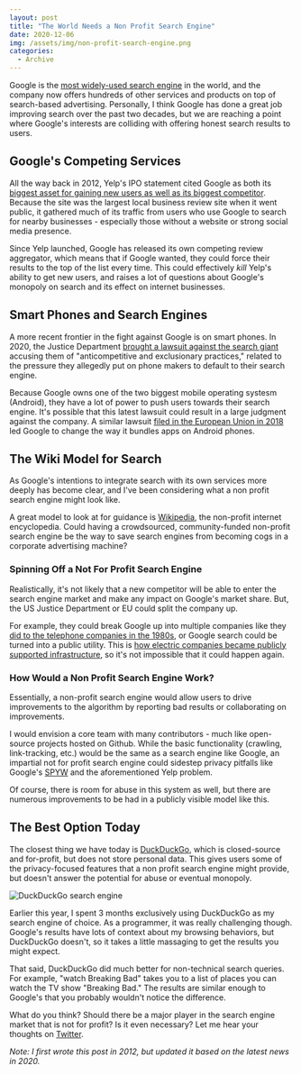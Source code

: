 ```yaml
---
layout: post
title: "The World Needs a Non Profit Search Engine"
date: 2020-12-06
img: /assets/img/non-profit-search-engine.png
categories:
  - Archive
---
```


Google is the [most widely-used search engine](https://www.smartinsights.com/search-engine-marketing/search-engine-statistics/) in the world, and the company now offers hundreds of other services and products on top of search-based advertising. Personally, I think Google has done a great job improving search over the past two decades, but we are reaching a point where Google's interests are colliding with offering honest search results to users.

<!-- ad-banner -->

## Google's Competing Services
All the way back in 2012, Yelp's IPO statement cited Google as both its [biggest asset for gaining new users as well as its biggest competitor](http://seekingalpha.com/article/399831-yelp-has-a-google-problem). Because the site was the largest local business review site when it went public, it gathered much of its traffic from users who use Google to search for nearby businesses - especially those without a website or strong social media presence.

Since Yelp launched, Google has released its own competing review aggregator, which means that if Google wanted, they could force their results to the top of the list every time. This could effectively _kill_ Yelp's ability to get new users, and raises a lot of questions about Google's monopoly on search and its effect on internet businesses.

## Smart Phones and Search Engines
A more recent frontier in the fight against Google is on smart phones. In 2020, the Justice Department [brought a lawsuit against the search giant](https://www.justice.gov/opa/pr/justice-department-sues-monopolist-google-violating-antitrust-laws) accusing them of "anticompetitive and exclusionary practices," related to the pressure they allegedly put on phone makers to default to their search engine.

Because Google owns one of the two biggest mobile operating systesm (Android), they have a lot of power to push users towards their search engine. It's possible that this latest lawsuit could result in a large judgment against the company. A similar lawsuit [filed in the European Union in 2018](https://www.pcmag.com/news/eu-fines-google-51b-for-abuse-of-power) led Google to change the way it bundles apps on Android phones.

## The Wiki Model for Search

As Google's intentions to integrate search with its own services more deeply has become clear, and I've been considering what a non profit search engine might look like.

A great model to look at for guidance is [Wikipedia](http://www.wikipedia.org/), the non-profit internet encyclopedia. Could having a crowdsourced, community-funded non-profit search engine be the way to save search engines from becoming cogs in a corporate advertising machine?

### Spinning Off a Not For Profit Search Engine
Realistically, it's not likely that a new competitor will be able to enter the search engine market and make any impact on Google's market share. But, the US Justice Department or EU could split the company up.

For example, they could break Google up into multiple companies like they [did to the telephone companies in the 1980s](https://en.wikipedia.org/wiki/Breakup_of_the_Bell_System), or Google search could be turned into a public utility. This is [how electric companies became publicly supported infrastructure](https://www.project-disco.org/competition/030819-antitrust-in-60-seconds-public-utility-regulation/), so it's not impossible that it could happen again.

<!-- ad-banner -->

### How Would a Non Profit Search Engine Work?
Essentially, a non-profit search engine would allow users to drive improvements to the algorithm by reporting bad results or collaborating on improvements.

I would envision a core team with many contributors - much like open-source projects hosted on Github. While the basic functionality (crawling, link-tracking, etc.) would be the same as a search engine like Google, an impartial not for profit search engine could sidestep privacy pitfalls like Google's [SPYW](http://searchengineland.com/googles-results-get-more-personal-with-search-plus-your-world-107285) and the aforementioned Yelp problem.

Of course, there is room for abuse in this system as well, but there are numerous improvements to be had in a publicly visible model like this.

## The Best Option Today
The closest thing we have today is [DuckDuckGo](https://duckduckgo.com/), which is closed-source and for-profit, but does not store personal data. This gives users some of the privacy-focused features that a non profit search engine might provide, but doesn't answer the potential for abuse or eventual monopoly.

![DuckDuckGo search engine](https://i.imgur.com/OkT1Ljn.png)

<!-- ad-banner -->

Earlier this year, I spent 3 months exclusively using DuckDuckGo as my search engine of choice. As a programmer, it was really challenging though. Google's results have lots of context about my browsing behaviors, but DuckDuckGo doesn't, so it takes a little massaging to get the results you might expect.

That said, DuckDuckGo did much better for non-technical search queries. For example, "watch Breaking Bad" takes you to a list of places you can watch the TV show "Breaking Bad." The results are similar enough to Google's that you probably wouldn't notice the difference.

What do you think? Should there be a major player in the search engine market that is not for profit? Is it even necessary? Let me hear your thoughts on [Twitter](https://twitter.com/KarlLHughes).

_Note: I first wrote this post in 2012, but updated it based on the latest news in 2020._
